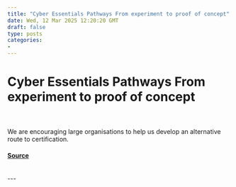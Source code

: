 ```yaml
---
title: "Cyber Essentials Pathways From experiment to proof of concept"
date: Wed, 12 Mar 2025 12:20:20 GMT
draft: false
type: posts
categories: 
- 
---
```

# Cyber Essentials Pathways From experiment to proof of concept

<br/>

<br/>
We are encouraging large organisations to help us develop an alternative route to certification.

#### [Source](https://www.ncsc.gov.uk/blog-post/cyber-essentials-pathway-proof-of-concept)

<br/>
---

